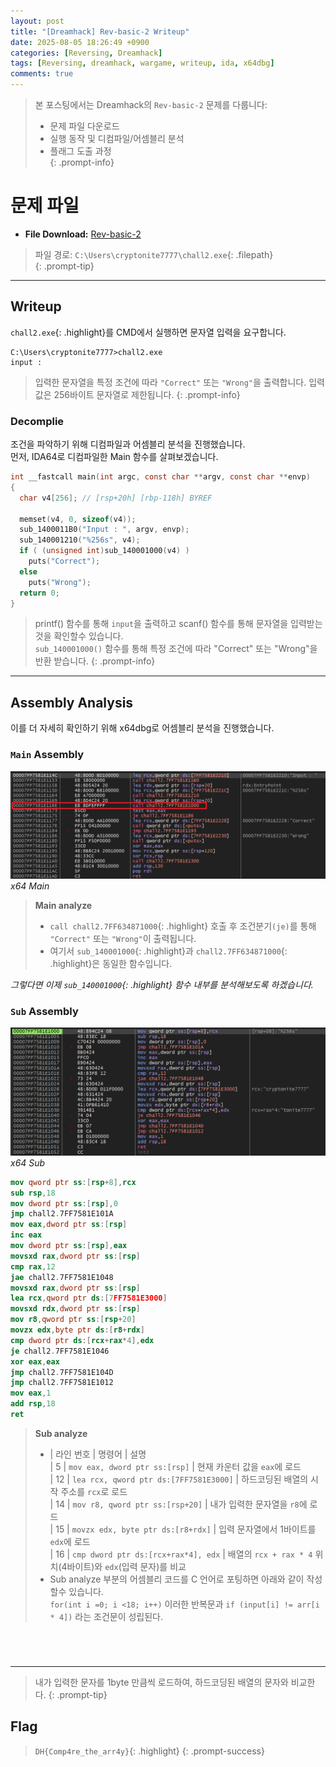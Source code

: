 ```yaml
---
layout: post
title: "[Dreamhack] Rev-basic-2 Writeup"
date: 2025-08-05 18:26:49 +0900
categories: [Reversing, Dreamhack]
tags: [Reversing, dreamhack, wargame, writeup, ida, x64dbg]
comments: true
---
```

<link rel="stylesheet" href="/assets/css/prompt_custom.css">

> 본 포스팅에서는 Dreamhack의 `Rev-basic-2` 문제를 다룹니다:  
> - 문제 파일 다운로드  
> - 실행 동작 및 디컴파일/어셈블리 분석  
> - 플래그 도출 과정  
{: .prompt-info}

# 문제 파일

<ul class="file-list">
  <li>
    <i class="fa-solid fa-file"></i> <strong>File Download:</strong> 
    <a href="https://dreamhack.io/wargame/challenges/16" target="_blank">Rev-basic-2</a>
  </li>
</ul>

> 파일 경로: `C:\Users\cryptonite7777\chall2.exe`{: .filepath}  
{: .prompt-tip}

---

## Writeup

`chall2.exe`{: .highlight}를 CMD에서 실행하면 문자열 입력을 요구합니다.

```console
C:\Users\cryptonite7777>chall2.exe
input :
```

> 입력한 문자열을 특정 조건에 따라 `"Correct"` 또는 `"Wrong"`을 출력합니다. 입력값은 256바이트 문자열로 제한됩니다.
{: .prompt-info}

### Decomplie
조건을 파악하기 위해 디컴파일과 어셈블리 분석을 진행했습니다. <br>
먼저, IDA64로 디컴파일한 Main 함수를 살펴보겠습니다.

```c
int __fastcall main(int argc, const char **argv, const char **envp)
{
  char v4[256]; // [rsp+20h] [rbp-118h] BYREF

  memset(v4, 0, sizeof(v4));
  sub_1400011B0("Input : ", argv, envp);
  sub_140001210("%256s", v4);
  if ( (unsigned int)sub_140001000(v4) )
    puts("Correct");
  else
    puts("Wrong");
  return 0;
}
```

> printf() 함수를 통해 `input`을 출력하고 scanf() 함수를 통해 문자열을 입력받는것을 확인할수 있습니다. <br>
> `sub_140001000()` 함수를 통해 특정 조건에 따라 "Correct" 또는 "Wrong"을 반환 받습니다.
{: .prompt-info}

---

## Assembly Analysis
이를 더 자세히 확인하기 위해 x64dbg로 어셈블리 분석을 진행했습니다.

### `Main` Assembly
![](assets/img/Rev-basic/Rev-basic-2/Main_asm.png)
_x64 Main_

> **Main analyze**
> - `call chall2.7FF634871000`{: .highlight} 호출 후 조건분기`(je)`를 통해 `"Correct"` 또는 `"Wrong"`이 출력됩니다. 
> - 여기서 `sub_140001000`{: .highlight}과 `chall2.7FF634871000`{: .highlight}은 동일한 함수입니다.

*그렇다면 이제 `sub_140001000`{: .highlight} 함수 내부를 분석해보도록 하겠습니다.*
### `Sub` Assembly
![](assets/img/Rev-basic/Rev-basic-2/Sub_asm.png)
_x64 Sub_

```nasm
mov qword ptr ss:[rsp+8],rcx
sub rsp,18
mov dword ptr ss:[rsp],0
jmp chall2.7FF7581E101A
mov eax,dword ptr ss:[rsp]
inc eax
mov dword ptr ss:[rsp],eax
movsxd rax,dword ptr ss:[rsp]
cmp rax,12
jae chall2.7FF7581E1048
movsxd rax,dword ptr ss:[rsp]
lea rcx,qword ptr ds:[7FF7581E3000]
movsxd rdx,dword ptr ss:[rsp]
mov r8,qword ptr ss:[rsp+20]
movzx edx,byte ptr ds:[r8+rdx]
cmp dword ptr ds:[rcx+rax*4],edx
je chall2.7FF7581E1046
xor eax,eax
jmp chall2.7FF7581E104D
jmp chall2.7FF7581E1012
mov eax,1
add rsp,18
ret                                    
```

> **Sub analyze**
> - | 라인 번호 | 명령어                                      | 설명                                                                 
>  | 5         | `mov eax, dword ptr ss:[rsp]`              | 현재 카운터 값을 `eax`에 로드                           
>  | 12        | `lea rcx, qword ptr ds:[7FF7581E3000]`     | 하드코딩된 배열의 시작 주소를 `rcx`로 로드                   
>  | 14        | `mov r8, qword ptr ss:[rsp+20]`            | 내가 입력한 문자열을 `r8`에 로드                           
>  | 15        | `movzx edx, byte ptr ds:[r8+rdx]`          | 입력 문자열에서 1바이트를 `edx`에 로드                    
>  | 16        | `cmp dword ptr ds:[rcx+rax*4], edx`        | 배열의 `rcx + rax * 4` 위치(4바이트)와 `edx`(입력 문자)를 비교
> - Sub analyze 부분의 어셈블리 코드를 C 언어로 포팅하면 아래와 같이 작성할수 있습니다. <br>
 `for(int i =0; i <18; i++)` 이러한 반복문과 `if (input[i] != arr[i * 4])` 라는 조건문이 성립된다.

<pre></pre><pre></pre><pre></pre><pre></pre>

---

> 내가 입력한 문자를 1byte 만큼씩 로드하여, 하드코딩된 배열의 문자와 비교한다.
{: .prompt-tip}
## Flag

> `DH{Comp4re_the_arr4y}`{: .highlight}
{: .prompt-success}